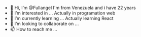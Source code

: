 - 👋 Hi, I’m @Fullangel
I'm from Venezuela and i have 22 years
- 👀 I’m interested in ...
Actually in programation web
- 🌱 I’m currently learning ...
Actually learning React
- 💞️ I’m looking to collaborate on ...
- 📫 How to reach me ...

<!---
Fullangel/Fullangel is a ✨ special ✨ repository because its `README.md` (this file) appears on your GitHub profile.
You can click the Preview link to take a look at your changes.
--->

